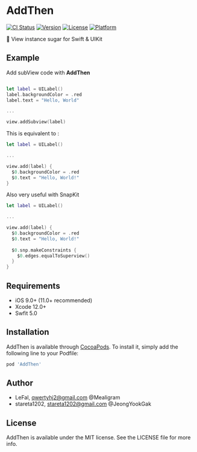 # AddThen

[![CI Status](https://img.shields.io/travis/stareta1202/AddThen.svg?style=flat)](https://travis-ci.org/stareta1202/AddThen)
[![Version](https://img.shields.io/cocoapods/v/AddThen.svg?style=flat)](https://cocoapods.org/pods/AddThen)
[![License](https://img.shields.io/cocoapods/l/AddThen.svg?style=flat)](https://cocoapods.org/pods/AddThen)
[![Platform](https://img.shields.io/cocoapods/p/AddThen.svg?style=flat)](https://cocoapods.org/pods/AddThen)

🎨 View instance sugar for Swift & UIKit 
## Example

Add subView code with **AddThen**
```swift

let label = UILabel()
label.backgroundColor = .red
label.text = "Hello, World"

...

view.addSubview(label)
```

This is equivalent to :
```swift
let label = UILabel()

...

view.add(label) {
  $0.backgroundColor = .red
  $0.text = "Hello, World!"
}

```
Also very useful with SnapKit

```swift
let label = UILabel()

...

view.add(label) {
  $0.backgroundColor = .red
  $0.text = "Hello, World!"
  
  $0.snp.makeConstraints {
    $0.edges.equalToSuperview()
  }
}

```
## Requirements

- iOS 9.0+ (11.0+ recommended)
- Xcode 12.0+
- Swfit 5.0 

## Installation

AddThen is available through [CocoaPods](https://cocoapods.org). To install
it, simply add the following line to your Podfile:

```ruby
pod 'AddThen'
```

## Author

- LeFal, qwertyhj2@gmail.com @Mealigram
- stareta1202, stareta1202@gmail.com @JeongYookGak

## License

AddThen is available under the MIT license. See the LICENSE file for more info.
